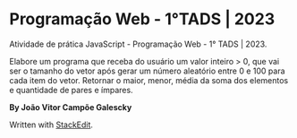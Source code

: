 # Programação Web - 1°TADS | 2023

Atividade de prática JavaScript - Programação Web - 1° TADS | 2023.

Elabore um programa que receba do usuário um valor inteiro > 0, que vai ser o tamanho do vetor após gerar um número aleatório entre 0 e 100 para cada item do vetor. Retornar o maior, menor, média da soma dos elementos e quantidade de pares e ímpares.

**By João Vitor Campõe Galescky**

Written with  [StackEdit](https://stackedit.io/).